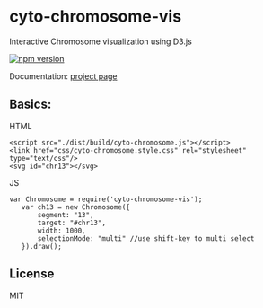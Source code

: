 cyto-chromosome-vis
===============

Interactive Chromosome visualization using D3.js

[![npm version](https://badge.fury.io/js/cyto-chromosome-vis.svg?style=flat)](http://badge.fury.io/js/cyto-chromosome-vis)

Documentation: [project page](http://linjoey.github.io/cyto-chromosome-vis)

## Basics:

HTML



```
<script src="./dist/build/cyto-chromosome.js"></script>
<link href="css/cyto-chromosome.style.css" rel="stylesheet"  type="text/css"/>
<svg id="chr13"></svg>
```

JS

```
var Chromosome = require('cyto-chromosome-vis');
   var ch13 = new Chromosome({
       segment: "13",
       target: "#chr13",
       width: 1000,
       selectionMode: "multi" //use shift-key to multi select
   }).draw();
```

## License

MIT

